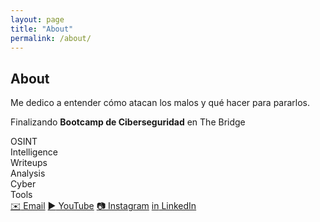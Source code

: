 ```yaml
---
layout: page
title: "About"
permalink: /about/
---
```


<section class="home-section about-hero">
  <div class="avatar"></div>

  <h1>About</h1>

  <p class="lede">
    Me dedico a entender cómo atacan los malos y qué hacer para pararlos.
  </p>
  <p class="lede lede-2">Finalizando <strong>Bootcamp de Ciberseguridad</strong> en The Bridge</p>

  <div class="feature-tiles">
    <div class="tile">
      <div class="tile-title">OSINT</div>
      <div class="tile-sub">Intelligence</div>
    </div>
    <div class="tile">
      <div class="tile-title">Writeups</div>
      <div class="tile-sub">Analysis</div>
    </div>
    <div class="tile">
      <div class="tile-title">Cyber</div>
      <div class="tile-sub">Tools</div>
    </div>
  </div>

  <div class="social-row">
    <a class="pill pill-cta" href="mailto:{{ site.email | default: 'maikol.eng.tech@gmail.com' }}"><span class="i">✉️</span> Email</a>
    <a class="pill pill-cta" href="https://youtube.com/sparkhacky" target="_blank" rel="noopener"><span class="i">▶️</span> YouTube</a>
    <a class="pill pill-cta" href="https://instagram.com/sparkhacky" target="_blank" rel="noopener"><span class="i">📷</span> Instagram</a>
    <a class="pill pill-cta" href="https://www.linkedin.com/in/maikolengcs" target="_blank" rel="noopener"><span class="i">in</span> LinkedIn</a>
  </div>
</section>
